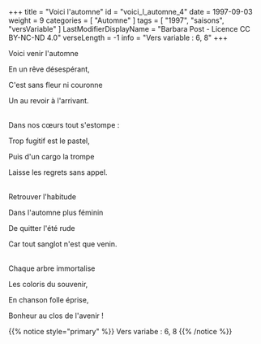 +++
title = "Voici l'automne"
id = "voici_l_automne_4"
date = 1997-09-03
weight = 9
categories = [ "Automne" ]
tags = [ "1997", "saisons", "versVariable" ]
LastModifierDisplayName = "Barbara Post - Licence CC BY-NC-ND 4.0"
verseLength = -1
info = "Vers variable : 6, 8"
+++

Voici venir l'automne

En un rêve désespérant,

C'est sans fleur ni couronne

Un au revoir à l'arrivant.

 \
Dans nos cœurs tout s'estompe :

Trop fugitif est le pastel,

Puis d'un cargo la trompe

Laisse les regrets sans appel.

 \
Retrouver l'habitude

Dans l'automne plus féminin

De quitter l'été rude

Car tout sanglot n'est que venin.

 \
Chaque arbre immortalise

Les coloris du souvenir,

En chanson folle éprise,

Bonheur au clos de l'avenir !

<!-- FM:Snippet:Start data:{"id":"_simpleNotice","fields":[{"name":"content","value":"Vers variabe : 6, 8"}]} -->
{{% notice style="primary" %}}
Vers variabe : 6, 8
{{% /notice %}}
<!-- FM:Snippet:End -->